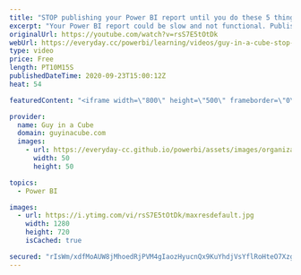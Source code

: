 ```yaml
---
title: "STOP publishing your Power BI report until you do these 5 things!"
excerpt: "Your Power BI report could be slow and not functional. Publishing to Power BI may also show you your ugly baby. Patrick has you covered with 5 things to do before publishing to get that cute baby!  Power BI Tips: External tools https://powerbi.tips/2020/08/hot-swap-report-connections-external-tools/"
originalUrl: https://youtube.com/watch?v=rsS7E5tOtDk
webUrl: https://everyday.cc/powerbi/learning/videos/guy-in-a-cube-stop-publishing-your-power-bi-report-until-you-do-these-5-things/
type: video
price: Free
length: PT10M15S
publishedDateTime: 2020-09-23T15:00:12Z
heat: 54

featuredContent: "<iframe width=\"800\" height=\"500\" frameborder=\"0\" src=\"https://www.youtube.com/embed/rsS7E5tOtDk\" allow=\"accelerometer; autoplay; encrypted-media; gyroscope; picture-in-picture\" allowfullscreen></iframe>"

provider:
  name: Guy in a Cube
  domain: guyinacube.com
  images:
    - url: https://everyday-cc.github.io/powerbi/assets/images/organizations/guyinacube.com-50x50.jpg
      width: 50
      height: 50

topics:
  - Power BI

images:
  - url: https://i.ytimg.com/vi/rsS7E5tOtDk/maxresdefault.jpg
    width: 1280
    height: 720
    isCached: true

secured: "rIsWm/xdfMoAUW8jMhoedRjPVM4gIaozHyucnQx9KuYhdjVsYflRoHteO7XzgrFW3K7YH6UEtZ/is+WH8Ghwus69EA7nVEMtoh/LJwakjX6bLHmlXHvS0l6hD1cHunjj1Szk5RER8h5tLaqrrLQjqUxvoEXNfovJB2idegnCabunD3lzFrqvyNZZQPgyQJiX3EOyyfd/iruefIPMXzPX0CVrXzFldKW//s6XwdJaZXxZbIkwHFkwkB+j58QUmJCxHN3TS9Co12PHdUkOMeHpNLI2ERE3Uk2HfnQCWCIg/EMGaLOb+zjrzSFVIlhFmMtyZOPmRT4Mp+vWU9G6LLH87ukLNiG/Ex2K+q+i57PvPKUGDhETwE/P486xHX0QKqxEN21nLtTXgwBeMnuty0j7zjKaP7NQbeYf9HTs4gOuZ2k=;jEExyc8SFcGHDexAXckmrA=="
---
```


